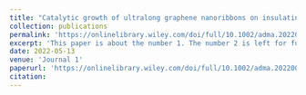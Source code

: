 ```yaml
---
title: "Catalytic growth of ultralong graphene nanoribbons on insulating substrates"
collection: publications
permalink: 'https://onlinelibrary.wiley.com/doi/full/10.1002/adma.202200956'
excerpt: 'This paper is about the number 1. The number 2 is left for future work.'
date: 2022-05-13
venue: 'Journal 1'
paperurl: 'https://onlinelibrary.wiley.com/doi/full/10.1002/adma.202200956'
citation:
---
```

